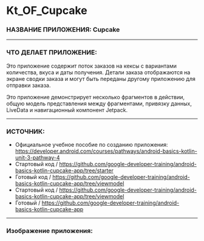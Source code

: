 # Kt_OF_Cupcake

### НАЗВАНИЕ ПРИЛОЖЕНИЯ: Cupcake

------------------------------

### ЧТО ДЕЛАЕТ ПРИЛОЖЕНИЕ:

Это приложение содержит поток заказов на кексы с вариантами количества,
вкуса и даты получения. Детали заказа отображаются на экране сводки заказа
 и могут быть переданы другому приложению для отправки заказа.

Это приложение демонстрирует несколько фрагментов в действии, общую
модель представления между фрагментами, привязку данных, LiveData и
 навигационный компонент Jetpack.

------------------------------

### ИСТОЧНИК:

* Официальное учебное пособие по созданию приложения: https://developer.android.com/courses/pathways/android-basics-kotlin-unit-3-pathway-4
* Стартовый код / https://github.com/google-developer-training/android-basics-kotlin-cupcake-app/tree/starter
* Готовый код / https://github.com/google-developer-training/android-basics-kotlin-cupcake-app/tree/viewmodel
* Стартовый код / https://github.com/google-developer-training/android-basics-kotlin-cupcake-app/tree/viewmodel
* Готовый / https://github.com/google-developer-training/android-basics-kotlin-cupcake-app

------------------------------

### Изображение приложения:

